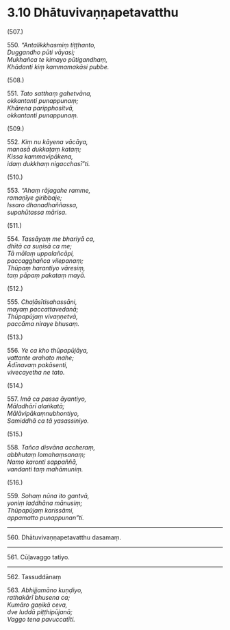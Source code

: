 

# 3.10 Dhātuvivaṇṇapetavatthu



(507.)

550\. _“Antalikkhasmiṃ tiṭṭhanto,_  
_Duggandho pūti vāyasi;_  
_Mukhañca te kimayo pūtigandhaṃ,_  
_Khādanti kiṃ kammamakāsi pubbe._  


(508.)

551\. _Tato satthaṃ gahetvāna,_  
_okkantanti punappunaṃ;_  
_Khārena paripphositvā,_  
_okkantanti punappunaṃ._  


(509.)

552\. _Kiṃ nu kāyena vācāya,_  
_manasā dukkaṭaṃ kataṃ;_  
_Kissa kammavipākena,_  
_idaṃ dukkhaṃ nigacchasī”ti._  


(510.)

553\. _“Ahaṃ rājagahe ramme,_  
_ramaṇīye giribbaje;_  
_Issaro dhanadhaññassa,_  
_supahūtassa mārisa._  


(511.)

554\. _Tassāyaṃ me bhariyā ca,_  
_dhītā ca suṇisā ca me;_  
_Tā mālaṃ uppalañcāpi,_  
_paccagghañca vilepanaṃ;_  
_Thūpaṃ harantiyo vāresiṃ,_  
_taṃ pāpaṃ pakataṃ mayā._  


(512.)

555\. _Chaḷāsītisahassāni,_  
_mayaṃ paccattavedanā;_  
_Thūpapūjaṃ vivaṇṇetvā,_  
_paccāma niraye bhusaṃ._  


(513.)

556\. _Ye ca kho thūpapūjāya,_  
_vattante arahato mahe;_  
_Ādīnavaṃ pakāsenti,_  
_vivecayetha ne tato._  


(514.)

557\. _Imā ca passa āyantiyo,_  
_Māladhārī alaṅkatā;_  
_Mālāvipākaṃnubhontiyo,_  
_Samiddhā ca tā yasassiniyo._  


(515.)

558\. _Tañca disvāna accheraṃ,_  
_abbhutaṃ lomahaṃsanaṃ;_  
_Namo karonti sappaññā,_  
_vandanti taṃ mahāmuniṃ._  


(516.)

559\. _Sohaṃ nūna ito gantvā,_  
_yoniṃ laddhāna mānusiṃ;_  
_Thūpapūjaṃ karissāmi,_  
_appamatto punappunan”ti._  


---

560\. Dhātuvivaṇṇapetavatthu dasamaṃ.



---

561\. Cūḷavaggo tatiyo.



---

562\. Tassuddānaṃ



563\. _Abhijjamāno kuṇḍiyo,_  
_rathakārī bhusena ca;_  
_Kumāro gaṇikā ceva,_  
_dve luddā piṭṭhipūjanā;_  
_Vaggo tena pavuccatīti._  




